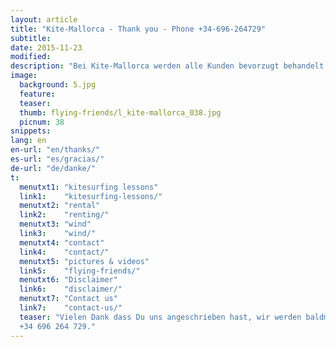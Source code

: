 ```yaml
---
layout: article
title: "Kite-Mallorca - Thank you - Phone +34-696-264729"
subtitle:
date: 2015-11-23
modified:
description: "Bei Kite-Mallorca werden alle Kunden bevorzugt behandelt. Dein Anliegen wird so schnell wie möglich erledigt"
image:
  background: 5.jpg
  feature:
  teaser:
  thumb: flying-friends/l_kite-mallorca_038.jpg
  picnum: 38
snippets:
lang: en
en-url: "en/thanks/"
es-url: "es/gracias/"
de-url: "de/danke/"
t:
  menutxt1: "kitesurfing lessons"
  link1:    "kitesurfing-lessons/"
  menutxt2: "rental"
  link2:    "renting/"
  menutxt3: "wind"
  link3:    "wind/"
  menutxt4: "contact"
  link4:    "contact/"
  menutxt5: "pictures & videos"
  link5:    "flying-friends/"
  menutxt6: "Disclaimer"
  link6:    "disclaimer/"
  menutxt7: "Contact us"
  link7:    "contact-us/"
  teaser: "Vielen Dank dass Du uns angeschrieben hast, wir werden baldmöglichst antworten. Du kannst uns auch gerne anrufen:  
  +34 696 264 729."
---
```


